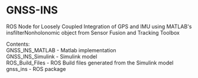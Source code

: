 # GNSS-INS

ROS Node for Loosely Coupled Integration of GPS and IMU using MATLAB's insfilterNonholonomic object from Sensor Fusion and Tracking Toolbox

Contents: <br />
GNSS_INS_MATLAB - Matlab implementation <br />
GNSS_INS_Simulink - Simulink model <br />
ROS_Build_Files -  ROS Build files generated from the Simulink model <br />
gnss_ins - ROS package
